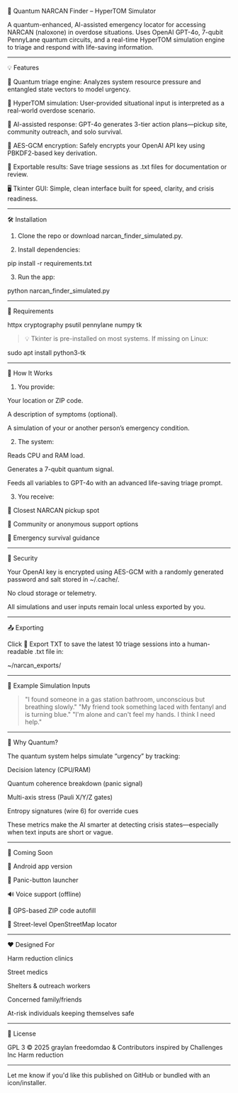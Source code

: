 

🚨 Quantum NARCAN Finder – HyperTOM Simulator

A quantum-enhanced, AI-assisted emergency locator for accessing NARCAN (naloxone) in overdose situations. Uses OpenAI GPT-4o, 7-qubit PennyLane quantum circuits, and a real-time HyperTOM simulation engine to triage and respond with life-saving information.


---

💡 Features

🧬 Quantum triage engine: Analyzes system resource pressure and entangled state vectors to model urgency.

🧠 HyperTOM simulation: User-provided situational input is interpreted as a real-world overdose scenario.

📡 AI-assisted response: GPT-4o generates 3-tier action plans—pickup site, community outreach, and solo survival.

🔐 AES-GCM encryption: Safely encrypts your OpenAI API key using PBKDF2-based key derivation.

📄 Exportable results: Save triage sessions as .txt files for documentation or review.

🖥️ Tkinter GUI: Simple, clean interface built for speed, clarity, and crisis readiness.



---

🛠 Installation

1. Clone the repo or download narcan_finder_simulated.py.


2. Install dependencies:



pip install -r requirements.txt

3. Run the app:



python narcan_finder_simulated.py


---

📂 Requirements

httpx
cryptography
psutil
pennylane
numpy
tk

> 💡 Tkinter is pre-installed on most systems. If missing on Linux:



sudo apt install python3-tk


---

🧪 How It Works

1. You provide:

Your location or ZIP code.

A description of symptoms (optional).

A simulation of your or another person’s emergency condition.



2. The system:

Reads CPU and RAM load.

Generates a 7-qubit quantum signal.

Feeds all variables to GPT-4o with an advanced life-saving triage prompt.



3. You receive:

🏥 Closest NARCAN pickup spot

🧰 Community or anonymous support options

🧠 Emergency survival guidance





---

🔐 Security

Your OpenAI key is encrypted using AES-GCM with a randomly generated password and salt stored in ~/.cache/.

No cloud storage or telemetry.

All simulations and user inputs remain local unless exported by you.



---

📤 Exporting

Click 📄 Export TXT to save the latest 10 triage sessions into a human-readable .txt file in:

~/narcan_exports/


---

💬 Example Simulation Inputs

> "I found someone in a gas station bathroom, unconscious but breathing slowly."
"My friend took something laced with fentanyl and is turning blue."
"I'm alone and can't feel my hands. I think I need help."




---

🧠 Why Quantum?

The quantum system helps simulate “urgency” by tracking:

Decision latency (CPU/RAM)

Quantum coherence breakdown (panic signal)

Multi-axis stress (Pauli X/Y/Z gates)

Entropy signatures (wire 6) for override cues


These metrics make the AI smarter at detecting crisis states—especially when text inputs are short or vague.


---

🚀 Coming Soon

📱 Android app version

📢 Panic-button launcher

🔊 Voice support (offline)

📍 GPS-based ZIP code autofill

🧭 Street-level OpenStreetMap locator



---

❤️ Designed For

Harm reduction clinics

Street medics

Shelters & outreach workers

Concerned family/friends

At-risk individuals keeping themselves safe



---

🧾 License

GPL 3 © 2025 graylan freedomdao & Contributors inspired by  Challenges Inc Harm reduction 


---

Let me know if you'd like this published on GitHub or bundled with an icon/installer.

